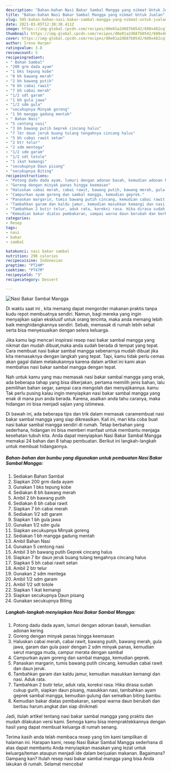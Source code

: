 ```yaml
---
description: "Bahan-bahan Nasi Bakar Sambal Mangga yang nikmat Untuk Jualan"
title: "Bahan-bahan Nasi Bakar Sambal Mangga yang nikmat Untuk Jualan"
slug: 505-bahan-bahan-nasi-bakar-sambal-mangga-yang-nikmat-untuk-jualan
date: 2021-03-05T12:30:30.411Z
image: https://img-global.cpcdn.com/recipes/d0e01a2d687b0542/680x482cq70/nasi-bakar-sambal-mangga-foto-resep-utama.jpg
thumbnail: https://img-global.cpcdn.com/recipes/d0e01a2d687b0542/680x482cq70/nasi-bakar-sambal-mangga-foto-resep-utama.jpg
cover: https://img-global.cpcdn.com/recipes/d0e01a2d687b0542/680x482cq70/nasi-bakar-sambal-mangga-foto-resep-utama.jpg
author: Irene Harper
ratingvalue: 3.8
reviewcount: 5
recipeingredient:
- " Bahan Sambal"
- "200 grm dada ayam"
- "1 bks tepung kobe"
- "8 bh bawang merah"
- "2 bh bawang putih"
- "6 bh cabai rawit"
- "7 bh cabai merah"
- "1/2 sdt garam"
- "1 bh gula jawa"
- "1/2 sdm gula"
- "secukupnya Minyak goreng"
- "1 bh mangga gadung mentah"
- " Bahan Nasi"
- "5 centong nasi"
- "3 bh bawang putih Geprek cincang halus"
- "7 lbr daun jeruk buang tulang tengahnya cincang halus"
- "5 bh cabai rawit setan"
- "2 btr telur"
- "2 sdm mentega"
- "1/2 sdm garam"
- "1/2 sdt totole"
- "1 ikat kemangi"
- "secukupnya Daun pisang"
- "secukupnya Biting"
recipeinstructions:
- "Potong dadu dada ayam, lumuri dengan adonan basah, kemudian adonan kering"
- "Goreng dengan minyak panas hingga keemasan"
- "Haluskan cabai merah, cabai rawit, bawang putih, bawang merah, gula jawa, garam dan gula pasir dengan 2 sdm minyak panas, kemudian serut mangga muda, campur merata dengan sambal"
- "Campurkan ayam goreng dan sambal mangga, kemudian geprek."
- "Panaskan margarin, tumis bawang putih cincang, kemudian cabai rawit dan daun jeruk."
- "Tambahkan garam dan kaldu jamur, kemudian masukkan kemangi dan nasi. Aduk rata."
- "Tambahkan 2 butir telur, aduk rata, koreksi rasa. Hika dirasa sudah cukup gurih, siapkan daun pisang, masukkan nasi, tambahkan ayam geprek sambal mangga, kemudian gulung dan sematkan biting bambu."
- "Kemudian bakar diatas pembakaran, sampai warna daun berubah dan berbau harum.angkat dan siap dinikmati"
categories:
- Resep
tags:
- nasi
- bakar
- sambal

katakunci: nasi bakar sambal 
nutrition: 290 calories
recipecuisine: Indonesian
preptime: "PT24M"
cooktime: "PT47M"
recipeyield: "3"
recipecategory: Dessert

---
```



![Nasi Bakar Sambal Mangga](https://img-global.cpcdn.com/recipes/d0e01a2d687b0542/680x482cq70/nasi-bakar-sambal-mangga-foto-resep-utama.jpg)

Di waktu  saat ini , kita memang dapat mengorder makanan praktis tanpa kudu repot membuatnya sendiri. Namun, bagi mereka yang ingin menyajikan sajian eksklusif untuk orang tercinta, maka anda memang lebih baik menghidangkannya sendiri. Sebab, memasak di rumah lebih sehat serta bisa menyesuaikan dengan selera keluarga.

Jika kamu lagi mencari inspirasi resep nasi bakar sambal mangga yang nikmat dan mudah dibuat,maka anda sudah berada di tempat yang tepat. Cara membuat nasi bakar sambal mangga  sebenarnya mudah dibuat jika kita memasaknya dengan langkah yang tepat. Tapi, kamu tidak perlu cemas akan gagal dalam melakukannya 
karena dalam artikel ini kami akan membahas nasi bakar sambal mangga dengan tepat.  



Nah untuk kamu yang mau memasak nasi bakar sambal mangga yang enak, ada beberapa tahap yang bisa dikerjakan, pertama memilih jenis bahan, lalu pemilihan bahan segar, sampai cara mengolah dan menyajikannya. kamu Tak perlu pusing kalau ingin menyiapkan nasi bakar sambal mangga yang enak di mana pun anda berada. Karena, asalkan anda  tahu caranya, maka hidangan ini bisa menjadi sajian yang istimewa.

Di bawah ini, ada beberapa tips dan trik dalam memasak caramembuat nasi bakar sambal mangga yang siap dikreasikan. Kali ini, mari kita coba buat nasi bakar sambal mangga sendiri di rumah. Tetap berbahan yang sederhana, hidangan ini bisa memberi manfaat untuk membantu menjaga kesehatan tubuh kita. Anda dapat menyiapkan Nasi Bakar Sambal Mangga memakai 24 bahan dan 8 tahap pembuatan. Berikut ini langkah-langkah untuk membuat hidangannya.

<!--inarticleads1-->

##### Bahan-bahan dan bumbu yang digunakan untuk pembuatan Nasi Bakar Sambal Mangga:

1. Sediakan  Bahan Sambal
1. Siapkan 200 grm dada ayam
1. Gunakan 1 bks tepung kobe
1. Sediakan 8 bh bawang merah
1. Ambil 2 bh bawang putih
1. Sediakan 6 bh cabai rawit
1. Siapkan 7 bh cabai merah
1. Sediakan 1/2 sdt garam
1. Siapkan 1 bh gula jawa
1. Gunakan 1/2 sdm gula
1. Siapkan secukupnya Minyak goreng
1. Sediakan 1 bh mangga gadung mentah
1. Ambil  Bahan Nasi
1. Gunakan 5 centong nasi
1. Ambil 3 bh bawang putih Geprek cincang halus
1. Siapkan 7 lbr daun jeruk buang tulang tengahnya cincang halus
1. Siapkan 5 bh cabai rawit setan
1. Ambil 2 btr telur
1. Gunakan 2 sdm mentega
1. Ambil 1/2 sdm garam
1. Ambil 1/2 sdt totole
1. Siapkan 1 ikat kemangi
1. Siapkan secukupnya Daun pisang
1. Gunakan secukupnya Biting




<!--inarticleads2-->

##### Langkah-langkah menyiapkan Nasi Bakar Sambal Mangga:

1. Potong dadu dada ayam, lumuri dengan adonan basah, kemudian adonan kering
1. Goreng dengan minyak panas hingga keemasan
1. Haluskan cabai merah, cabai rawit, bawang putih, bawang merah, gula jawa, garam dan gula pasir dengan 2 sdm minyak panas, kemudian serut mangga muda, campur merata dengan sambal
1. Campurkan ayam goreng dan sambal mangga, kemudian geprek.
1. Panaskan margarin, tumis bawang putih cincang, kemudian cabai rawit dan daun jeruk.
1. Tambahkan garam dan kaldu jamur, kemudian masukkan kemangi dan nasi. Aduk rata.
1. Tambahkan 2 butir telur, aduk rata, koreksi rasa. Hika dirasa sudah cukup gurih, siapkan daun pisang, masukkan nasi, tambahkan ayam geprek sambal mangga, kemudian gulung dan sematkan biting bambu.
1. Kemudian bakar diatas pembakaran, sampai warna daun berubah dan berbau harum.angkat dan siap dinikmati




Jadi, itulah artikel tentang  nasi bakar sambal mangga  yang praktis dan mudah dilakukan versi kami. Semoga kamu bisa mempraktekkannya dengan hasil yang dapat membuat keluarga di rumah senang. 

Terima kasih anda telah membaca resep yang tim kami tampilkan di halaman ini. Harapan kami, resep  Nasi Bakar Sambal Mangga sederhana di atas dapat membantu Anda menyiapkan masakan yang lezat untuk keluarga/teman ataupun menjadi ide dalam berjualan makanan. Bagaimana? Gampang kan? Itulah resep nasi bakar sambal mangga yang bisa Anda lakukan di rumah. Selamat mencoba!

